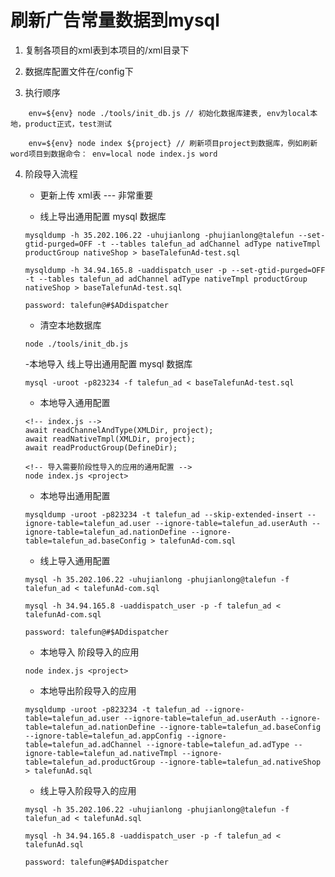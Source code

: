 # 刷新广告常量数据到mysql

1. 复制各项目的xml表到本项目的/xml目录下

2. 数据库配置文件在/config下

3. 执行顺序

```
    env=${env} node ./tools/init_db.js // 初始化数据库建表, env为local本地，product正式，test测试

    env=${env} node index ${project} // 刷新项目project到数据库，例如刷新word项目到数据命令： env=local node index.js word
```

4. 阶段导入流程

    - 更新上传 xml表 --- 非常重要

    - 线上导出通用配置 mysql 数据库

    ```
    mysqldump -h 35.202.106.22 -uhujianlong -phujianlong@talefun --set-gtid-purged=OFF -t --tables talefun_ad adChannel adType nativeTmpl productGroup nativeShop > baseTalefunAd-test.sql

    mysqldump -h 34.94.165.8 -uaddispatch_user -p --set-gtid-purged=OFF -t --tables talefun_ad adChannel adType nativeTmpl productGroup nativeShop > baseTalefunAd-test.sql

    password: talefun@#$ADdispatcher
    ```

    - 清空本地数据库
    
    ```
    node ./tools/init_db.js
    ```

    -本地导入 线上导出通用配置 mysql 数据库
    
    ```
    mysql -uroot -p823234 -f talefun_ad < baseTalefunAd-test.sql
    ```
    
    - 本地导入通用配置
    
    ```
    <!-- index.js -->
    await readChannelAndType(XMLDir, project);
    await readNativeTmpl(XMLDir, project);
    await readProductGroup(DefineDir);

    <!-- 导入需要阶段性导入的应用的通用配置 -->
    node index.js <project>
    ```

    - 本地导出通用配置
    
    ```
    mysqldump -uroot -p823234 -t talefun_ad --skip-extended-insert --ignore-table=talefun_ad.user --ignore-table=talefun_ad.userAuth --ignore-table=talefun_ad.nationDefine --ignore-table=talefun_ad.baseConfig > talefunAd-com.sql
    ```

    - 线上导入通用配置
    
    ```
    mysql -h 35.202.106.22 -uhujianlong -phujianlong@talefun -f talefun_ad < talefunAd-com.sql

    mysql -h 34.94.165.8 -uaddispatch_user -p -f talefun_ad < talefunAd-com.sql

    password: talefun@#$ADdispatcher
    ```

    - 本地导入 阶段导入的应用
    
    ```
    node index.js <project>
    ```

    - 本地导出阶段导入的应用
    
    ```
    mysqldump -uroot -p823234 -t talefun_ad --ignore-table=talefun_ad.user --ignore-table=talefun_ad.userAuth --ignore-table=talefun_ad.nationDefine --ignore-table=talefun_ad.baseConfig --ignore-table=talefun_ad.appConfig --ignore-table=talefun_ad.adChannel --ignore-table=talefun_ad.adType --ignore-table=talefun_ad.nativeTmpl --ignore-table=talefun_ad.productGroup --ignore-table=talefun_ad.nativeShop > talefunAd.sql
    ```

    - 线上导入阶段导入的应用
    
    ```
    mysql -h 35.202.106.22 -uhujianlong -phujianlong@talefun -f talefun_ad < talefunAd.sql

    mysql -h 34.94.165.8 -uaddispatch_user -p -f talefun_ad < talefunAd.sql

    password: talefun@#$ADdispatcher
    ```
